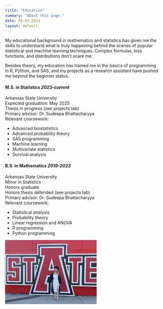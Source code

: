 ```yaml
---
title: "Education"
summary: "About this page."
date: 08-07-2024
layout: default
---
```



My educational background in mathematics and statistics has given me the skills to understand what is truly happening behind the scenes of popular statistical and machine learning techniques. Complex formulas, loss functions, and distributions don't scare me.  

   
Besides theory, my education has trained me in the basics of programming in R, Python, and SAS, and my projects as a research assistant have pushed me beyond the beginner status. 



#### M.S. in Statistics *2023-current*
Arkansas State University  
Expected graduation: May 2025  
Thesis in progress (see projects tab)   
Primary advisor: Dr. Sudeepa Bhattacharyya  
Relevant coursework:
  - Advanced biostatistics
  - Advanced probability theory
  - SAS programming
  - Machine learning
  - Multivariate statistics
  - Survival analysis


#### B.S. in Mathematics *2019-2023*
Arkansas State University  
Minor in Statistics  
Honors graduate  
Honors thesis defended (see projects tab)   
Primary advisor: Dr. Sudeepa Bhattacharyya  
Relevant coursework:
- Statistical analysis
- Probability theory
- Linear regression and ANOVA
- R programming
- Python programming



<img src="assets/images/IMG_4746.jpeg" alt="Johnna Berryhill Graduation" title="Johnna Berryhill Graduation" style="width:300px;">
